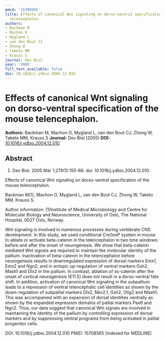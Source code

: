 ```yaml
---
pmid: '15708565'
title: Effects of canonical Wnt signaling on dorso-ventral specification of the mouse
  telencephalon.
authors:
- Backman M
- Machon O
- Mygland L
- van den Bout CJ
- Zhong W
- Taketo MM
- Krauss S
journal: Dev Biol
year: '2005'
full_text_available: false
doi: 10.1016/j.ydbio.2004.12.010
---
```


# Effects of canonical Wnt signaling on dorso-ventral specification of the mouse telencephalon.
**Authors:** Backman M, Machon O, Mygland L, van den Bout CJ, Zhong W, Taketo MM, Krauss S
**Journal:** Dev Biol (2005)
**DOI:** [10.1016/j.ydbio.2004.12.010](https://doi.org/10.1016/j.ydbio.2004.12.010)

## Abstract

1. Dev Biol. 2005 Mar 1;279(1):155-68. doi: 10.1016/j.ydbio.2004.12.010.

Effects of canonical Wnt signaling on dorso-ventral specification of the mouse 
telencephalon.

Backman M(1), Machon O, Mygland L, van den Bout CJ, Zhong W, Taketo MM, Krauss 
S.

Author information:
(1)Institute of Medical Microbiology and Centre for Molecular Biology and 
Neuroscience, University of Oslo, The National Hospital, 0027 Oslo, Norway.

Wnt signaling is involved in numerous processes during vertebrate CNS 
development. In this study, we used conditional Cre/loxP system in mouse to 
ablate or activate beta-catenin in the telencephalon in two time windows: before 
and after the onset of neurogenesis. We show that beta-catenin mediated Wnt 
signals are required to maintain the molecular identity of the pallium. 
Inactivation of beta-catenin in the telencephalon before neurogenesis results in 
downregulated expression of dorsal markers Emx1, Emx2 and Ngn2, and in ectopic 
up-regulation of ventral markers Gsh2, Mash1 and Dlx2 in the pallium. In 
contrast, ablation of ss-catenin after the onset of cortical neurogenesis 
(E11.5) does not result in a dorso-ventral fate shift. In addition, activation 
of canonical Wnt signaling in the subpallium leads to a repression of ventral 
telencephalic cell identities as shown by the down-regulation of subpallial 
markers Dlx2, Nkx2.1, Gsh2, Olig2 and Mash1. This was accompanied with an 
expansion of dorsal identities ventrally as shown by the expanded expression 
domains of pallial markers Pax6 and Ngn2. Thus, our data suggest that canonical 
Wnt signals are involved in maintaining the identity of the pallium by 
controlling expression of dorsal markers and by suppressing ventral programs 
from being activated in pallial progenitor cells.

DOI: 10.1016/j.ydbio.2004.12.010
PMID: 15708565 [Indexed for MEDLINE]
